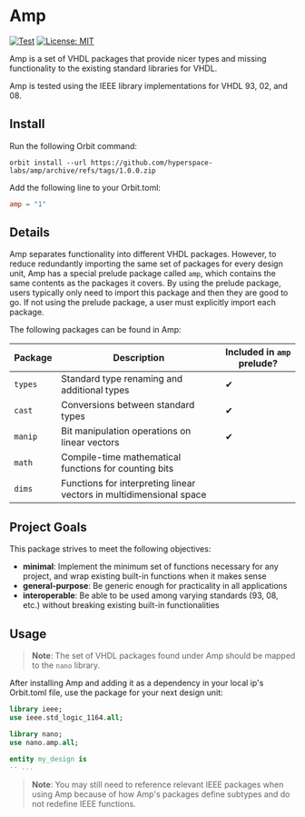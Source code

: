 # Amp

[![Test](https://github.com/hyperspace-labs/amp/actions/workflows/test.yml/badge.svg)](https://github.com/hyperspace-labs/amp/actions/workflows/test.yml) [![License: MIT](https://img.shields.io/badge/License-MIT-yellow.svg)](https://opensource.org/licenses/MIT)

Amp is a set of VHDL packages that provide nicer types and missing functionality to the existing standard libraries for VHDL.

Amp is tested using the IEEE library implementations for VHDL 93, 02, and 08.

## Install

Run the following Orbit command:
```
orbit install --url https://github.com/hyperspace-labs/amp/archive/refs/tags/1.0.0.zip
```

Add the following line to your Orbit.toml:
``` toml
amp = "1"
```

## Details

Amp separates functionality into different VHDL packages. However, to reduce redundantly importing the same set of packages for every design unit, Amp has a special prelude package called `amp`, which contains the same contents as the packages it covers. By using the prelude package, users typically only need to import this package and then they are good to go. If not using the prelude package, a user must explicitly import each package.

The following packages can be found in Amp:

Package | Description | Included in `amp` prelude?
-- | -- | --
`types` | Standard type renaming and additional types | ✔ 
`cast` | Conversions between standard types | ✔ 
`manip` | Bit manipulation operations on linear vectors | ✔ 
`math` | Compile-time mathematical functions for counting bits |
`dims` | Functions for interpreting linear vectors in multidimensional space | 

## Project Goals

This package strives to meet the following objectives:
- __minimal__: Implement the minimum set of functions necessary for any project, and wrap existing built-in functions when it makes sense
- __general-purpose__: Be generic enough for practicality in all applications
- __interoperable__: Be able to be used among varying standards (93, 08, etc.) without breaking existing built-in functionalities

## Usage

> __Note__: The set of VHDL packages found under Amp should be mapped to the `nano` library.

After installing Amp and adding it as a dependency in your local ip's Orbit.toml file, use the package for your next design unit:

``` vhdl
library ieee;
use ieee.std_logic_1164.all;

library nano;
use nano.amp.all;

entity my_design is
-- ...
```

> __Note__: You may still need to reference relevant IEEE packages when using Amp because of how Amp's packages define subtypes and do not redefine IEEE functions.
> 